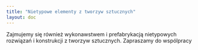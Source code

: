 ```yaml
---
title: "Nietypowe elementy z tworzyw sztucznych"
layout: doc
---
```

Zajmujemy się również wykonawstwem i prefabrykacją nietypowych rozwiązań i konstrukcji z tworzyw sztucznych. Zapraszamy do wspólpracy